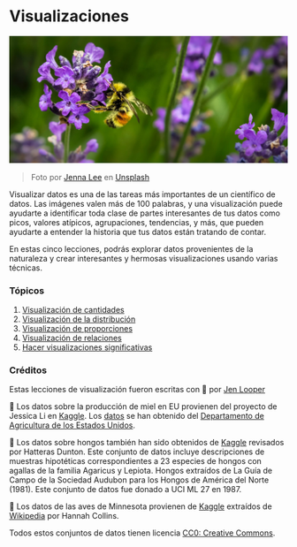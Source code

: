 # Visualizaciones

![una abeja sobre una flor de lavanda](../images/bee.jpg)
> Foto por <a href="https://unsplash.com/@jenna2980?utm_source=unsplash&utm_medium=referral&utm_content=creditCopyText">Jenna Lee</a> en <a href="https://unsplash.com/s/photos/bees-in-a-meadow?utm_source=unsplash&utm_medium=referral&utm_content=creditCopyText">Unsplash</a>

Visualizar datos es una de las tareas más importantes de un científico de datos. Las imágenes valen más de 100 palabras, y una visualización puede ayudarte a identificar toda clase de partes interesantes de tus datos como picos, valores atípicos, agrupaciones, tendencias, y más, que pueden ayudarte a entender la historia que tus datos están tratando de contar. 

En estas cinco lecciones, podrás explorar datos provenientes de la naturaleza y crear interesantes y hermosas visualizaciones usando varias técnicas. 
### Tópicos

1. [Visualización de cantidades](09-visualization-quantities/README.md)
2. [Visualización de la distribución](10-visualization-distributions/README.md)
3. [Visualización de proporciones](11-visualization-proportions/README.md)
4. [Visualización de relaciones](12-visualization-relationships/README.md)
5. [Hacer visualizaciones significativas](13-meaningful-visualizations/README.md)

### Créditos

Estas lecciones de visualización fueron escritas con 🌸 por [Jen Looper](https://twitter.com/jenlooper)

🍯 Los datos sobre la producción de miel en EU provienen del proyecto de Jessica Li en [Kaggle](https://www.kaggle.com/jessicali9530/honey-production). Los [datos](https://usda.library.cornell.edu/concern/publications/rn301137d) se han obtenido del [Departamento de Agricultura de los Estados Unidos](https://www.nass.usda.gov/About_NASS/index.php).

🍄 Los datos sobre hongos también han sido obtenidos de [Kaggle](https://www.kaggle.com/hatterasdunton/mushroom-classification-updated-dataset) revisados por Hatteras Dunton. Este conjunto de datos incluye descripciones de muestras hipotéticas correspondientes a 23 especies de hongos con agallas de la familia Agaricus y Lepiota. Hongos extraídos de La Guía de Campo de la Sociedad Audubon para los Hongos de América del Norte (1981). Este conjunto de datos fue donado a UCI ML 27 en 1987.

🦆 Los datos de las aves de Minnesota provienen de [Kaggle](https://www.kaggle.com/hannahcollins/minnesota-birds) extraídos de [Wikipedia](https://en.wikipedia.org/wiki/List_of_birds_of_Minnesota) por Hannah Collins.

Todos estos conjuntos de datos tienen licencia [CC0: Creative Commons](https://creativecommons.org/publicdomain/zero/1.0/).